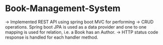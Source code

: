 # Book-Management-System

-> Implemented REST API using spring boot MVC for performing
-> CRUD operations. Spring boot JPA is used as a data provider and one to one mapping is used for relation, i.e. a Book has an Author. 
-> HTTP status code response is handled for each handler method.

